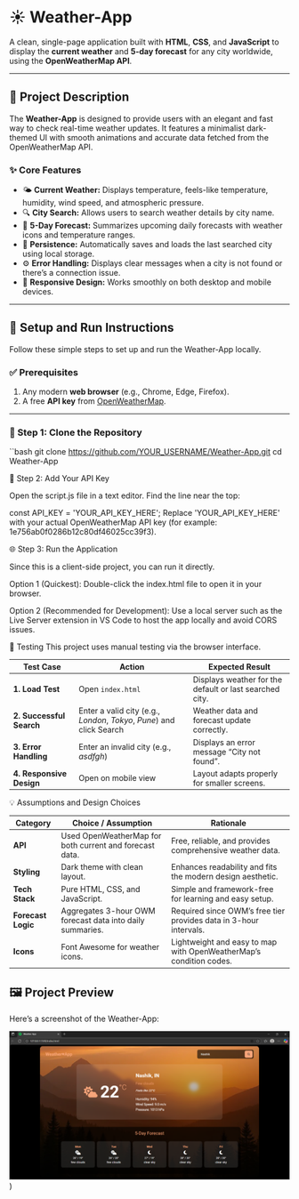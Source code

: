 # ☀️ Weather-App

A clean, single-page application built with **HTML**, **CSS**, and **JavaScript** to display the **current weather** and **5-day forecast** for any city worldwide, using the **OpenWeatherMap API**.

---

## 📄 Project Description

The **Weather-App** is designed to provide users with an elegant and fast way to check real-time weather updates. It features a minimalist dark-themed UI with smooth animations and accurate data fetched from the OpenWeatherMap API.

### ✨ Core Features

- 🌤 **Current Weather:** Displays temperature, feels-like temperature, humidity, wind speed, and atmospheric pressure.  
- 🔍 **City Search:** Allows users to search weather details by city name.  
- 📅 **5-Day Forecast:** Summarizes upcoming daily forecasts with weather icons and temperature ranges.  
- 💾 **Persistence:** Automatically saves and loads the last searched city using local storage.  
- ⚙️ **Error Handling:** Displays clear messages when a city is not found or there’s a connection issue.  
- 📱 **Responsive Design:** Works smoothly on both desktop and mobile devices.

---

## 🚀 Setup and Run Instructions

Follow these simple steps to set up and run the Weather-App locally.

### ✅ Prerequisites

1. Any modern **web browser** (e.g., Chrome, Edge, Firefox).  
2. A free **API key** from [OpenWeatherMap](https://openweathermap.org/api).

---
### 🧩 Step 1: Clone the Repository

``bash
git clone https://github.com/YOUR_USERNAME/Weather-App.git
cd Weather-App

🔑 Step 2: Add Your API Key

Open the script.js file in a text editor.
Find the line near the top:

const API_KEY = 'YOUR_API_KEY_HERE';
Replace 'YOUR_API_KEY_HERE' with your actual OpenWeatherMap API key (for example: 1e756ab0f0286b12c80df46025cc39f3).

🌐 Step 3: Run the Application

Since this is a client-side project, you can run it directly.

Option 1 (Quickest):
Double-click the index.html file to open it in your browser.

Option 2 (Recommended for Development):
Use a local server such as the Live Server extension in VS Code to host the app locally and avoid CORS issues.

🧪 Testing
This project uses manual testing via the browser interface.

| Test Case                | Action                                                                | Expected Result                                         |
| ------------------------ | --------------------------------------------------------------------- | ------------------------------------------------------- |
| **1. Load Test**         | Open `index.html`                                                     | Displays weather for the default or last searched city. |
| **2. Successful Search** | Enter a valid city (e.g., *London*, *Tokyo*, *Pune*) and click Search | Weather data and forecast update correctly.             |
| **3. Error Handling**    | Enter an invalid city (e.g., *asdfgh*)                                | Displays an error message “City not found”.             |
| **4. Responsive Design** | Open on mobile view                                                   | Layout adapts properly for smaller screens.             |

💡 Assumptions and Design Choices

| Category           | Choice / Assumption                                       | Rationale                                                          |
| ------------------ | --------------------------------------------------------- | ------------------------------------------------------------------ |
| **API**            | Used OpenWeatherMap for both current and forecast data.   | Free, reliable, and provides comprehensive weather data.           |
| **Styling**        | Dark theme with clean layout.                             | Enhances readability and fits the modern design aesthetic.         |
| **Tech Stack**     | Pure HTML, CSS, and JavaScript.                           | Simple and framework-free for learning and easy setup.             |
| **Forecast Logic** | Aggregates 3-hour OWM forecast data into daily summaries. | Required since OWM’s free tier provides data in 3-hour intervals.  |
| **Icons**          | Font Awesome for weather icons.                           | Lightweight and easy to map with OpenWeatherMap’s condition codes. |

## 🖼️ Project Preview

Here’s a screenshot of the Weather-App:

![Weather App Screenshot](assets/Screenshot%202025-10-05%20193644.png))

